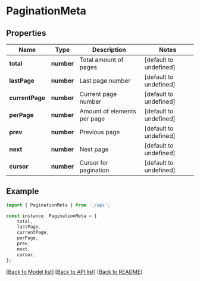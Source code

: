 # PaginationMeta


## Properties

Name | Type | Description | Notes
------------ | ------------- | ------------- | -------------
**total** | **number** | Total amount of pages | [default to undefined]
**lastPage** | **number** | Last page number | [default to undefined]
**currentPage** | **number** | Current page number | [default to undefined]
**perPage** | **number** | Amount of elements per page | [default to undefined]
**prev** | **number** | Previous page | [default to undefined]
**next** | **number** | Next page | [default to undefined]
**cursor** | **number** | Cursor for pagination | [default to undefined]

## Example

```typescript
import { PaginationMeta } from './api';

const instance: PaginationMeta = {
    total,
    lastPage,
    currentPage,
    perPage,
    prev,
    next,
    cursor,
};
```

[[Back to Model list]](../README.md#documentation-for-models) [[Back to API list]](../README.md#documentation-for-api-endpoints) [[Back to README]](../README.md)
